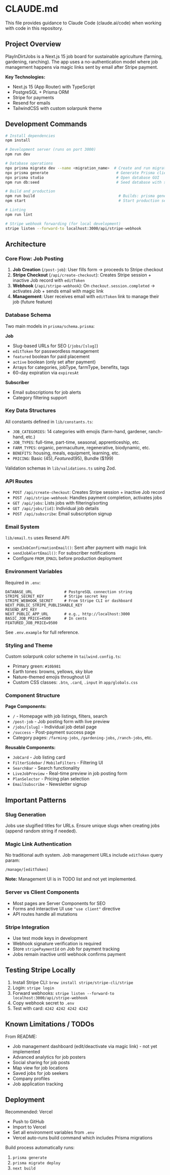 # CLAUDE.md

This file provides guidance to Claude Code (claude.ai/code) when working with code in this repository.

## Project Overview

PlayInDirtJobs is a Next.js 15 job board for sustainable agriculture (farming, gardening, ranching). The app uses a no-authentication model where job management happens via magic links sent by email after Stripe payment.

**Key Technologies:**
- Next.js 15 (App Router) with TypeScript
- PostgreSQL + Prisma ORM
- Stripe for payments
- Resend for emails
- TailwindCSS with custom solarpunk theme

## Development Commands

```bash
# Install dependencies
npm install

# Development server (runs on port 3000)
npm run dev

# Database operations
npx prisma migrate dev --name <migration_name>  # Create and run migration
npx prisma generate                              # Generate Prisma client
npx prisma studio                                # Open database GUI
npm run db:seed                                  # Seed database with sample data

# Build and production
npm run build                                     # Builds: prisma generate → prisma migrate deploy → next build
npm start                                         # Start production server

# Linting
npm run lint

# Stripe webhook forwarding (for local development)
stripe listen --forward-to localhost:3000/api/stripe-webhook
```

## Architecture

### Core Flow: Job Posting

1. **Job Creation** (`/post-job`): User fills form → proceeds to Stripe checkout
2. **Stripe Checkout** (`/api/create-checkout`): Creates Stripe session + inactive Job record with `editToken`
3. **Webhook** (`/api/stripe-webhook`): On `checkout.session.completed` → activates Job + sends email with magic link
4. **Management**: User receives email with `editToken` link to manage their job (future feature)

### Database Schema

Two main models in `prisma/schema.prisma`:

**Job**
- Slug-based URLs for SEO (`/jobs/[slug]`)
- `editToken` for passwordless management
- `featured` boolean for paid placement
- `active` boolean (only set after payment)
- Arrays for categories, jobType, farmType, benefits, tags
- 60-day expiration via `expiresAt`

**Subscriber**
- Email subscriptions for job alerts
- Category filtering support

### Key Data Structures

All constants defined in `lib/constants.ts`:
- `JOB_CATEGORIES`: 14 categories with emojis (farm-hand, gardener, ranch-hand, etc.)
- `JOB_TYPES`: full-time, part-time, seasonal, apprenticeship, etc.
- `FARM_TYPES`: organic, permaculture, regenerative, biodynamic, etc.
- `BENEFITS`: housing, meals, equipment, learning, etc.
- `PRICING`: Basic ($45), Featured ($95), Bundle ($199)

Validation schemas in `lib/validations.ts` using Zod.

### API Routes

- `POST /api/create-checkout`: Creates Stripe session + inactive Job record
- `POST /api/stripe-webhook`: Handles payment completion, activates jobs
- `GET /api/jobs`: Lists jobs with filtering/sorting
- `GET /api/jobs/[id]`: Individual job details
- `POST /api/subscribe`: Email subscription signup

### Email System

`lib/email.ts` uses Resend API:
- `sendJobConfirmationEmail()`: Sent after payment with magic link
- `sendJobAlertEmail()`: For subscriber notifications
- Configure `FROM_EMAIL` before production deployment

### Environment Variables

Required in `.env`:
```
DATABASE_URL              # PostgreSQL connection string
STRIPE_SECRET_KEY         # Stripe secret key
STRIPE_WEBHOOK_SECRET     # From Stripe CLI or dashboard
NEXT_PUBLIC_STRIPE_PUBLISHABLE_KEY
RESEND_API_KEY
NEXT_PUBLIC_APP_URL       # e.g., http://localhost:3000
BASIC_JOB_PRICE=4500      # In cents
FEATURED_JOB_PRICE=9500
```

See `.env.example` for full reference.

### Styling and Theme

Custom solarpunk color scheme in `tailwind.config.ts`:
- Primary green: `#10b981`
- Earth tones: browns, yellows, sky blue
- Nature-themed emojis throughout UI
- Custom CSS classes: `.btn`, `.card`, `.input` in `app/globals.css`

### Component Structure

**Page Components:**
- `/` - Homepage with job listings, filters, search
- `/post-job` - Job posting form with live preview
- `/jobs/[slug]` - Individual job detail page
- `/success` - Post-payment success page
- Category pages: `/farming-jobs`, `/gardening-jobs`, `/ranch-jobs`, etc.

**Reusable Components:**
- `JobCard` - Job listing card
- `FilterSidebar` / `MobileFilters` - Filtering UI
- `SearchBar` - Search functionality
- `LiveJobPreview` - Real-time preview in job posting form
- `PlanSelector` - Pricing plan selection
- `EmailSubscribe` - Newsletter signup

## Important Patterns

### Slug Generation
Jobs use slugified titles for URLs. Ensure unique slugs when creating jobs (append random string if needed).

### Magic Link Authentication
No traditional auth system. Job management URLs include `editToken` query param:
```
/manage/[editToken]
```
**Note:** Management UI is in TODO list and not yet implemented.

### Server vs Client Components
- Most pages are Server Components for SEO
- Forms and interactive UI use `"use client"` directive
- API routes handle all mutations

### Stripe Integration
- Use test mode keys in development
- Webhook signature verification is required
- Store `stripePaymentId` on Job for payment tracking
- Jobs remain inactive until webhook confirms payment

## Testing Stripe Locally

1. Install Stripe CLI: `brew install stripe/stripe-cli/stripe`
2. Login: `stripe login`
3. Forward webhooks: `stripe listen --forward-to localhost:3000/api/stripe-webhook`
4. Copy webhook secret to `.env`
5. Test with card: `4242 4242 4242 4242`

## Known Limitations / TODOs

From README:
- Job management dashboard (edit/deactivate via magic link) - not yet implemented
- Advanced analytics for job posters
- Social sharing for job posts
- Map view for job locations
- Saved jobs for job seekers
- Company profiles
- Job application tracking

## Deployment

Recommended: Vercel
- Push to GitHub
- Import to Vercel
- Set all environment variables from `.env`
- Vercel auto-runs build command which includes Prisma migrations

Build process automatically runs:
1. `prisma generate`
2. `prisma migrate deploy`
3. `next build`
